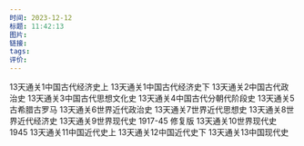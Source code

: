 ```yaml
---
时间: 2023-12-12
标题: 11:42:13
图片: 
链接: 
tags: 
评价:
---
```

13天通关1中国古代经济史上
13天通关1中国古代经济史下
13天通关2中国古代政治史
13天通关3中国古代思想文化史
13天通关4中国古代分朝代阶段史
13天通关5古希腊古罗马
13天通关6世界近代政治史
13天通关7世界近代思想史
13天通关8世界近代经济史
13天通关9世界现代史 1917-45 修复版
13天通关10世界现代史 1945
13天通关11中国近代史上
13天通关12中国近代史下
13天通关13中国现代史

